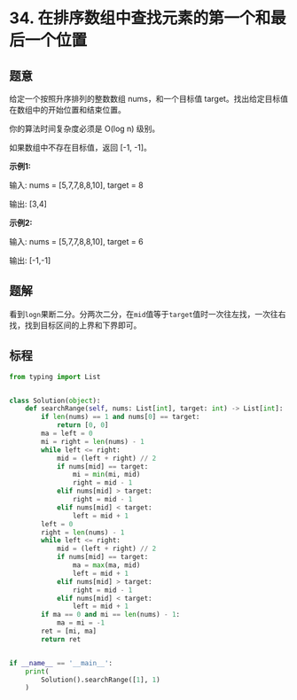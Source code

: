 # 34. 在排序数组中查找元素的第一个和最后一个位置

## 题意

给定一个按照升序排列的整数数组 nums，和一个目标值 target。找出给定目标值在数组中的开始位置和结束位置。

你的算法时间复杂度必须是 O(log n) 级别。

如果数组中不存在目标值，返回 [-1, -1]。

**示例1:**

输入: nums = [5,7,7,8,8,10], target = 8

输出: [3,4]

**示例2:**

输入: nums = [5,7,7,8,8,10], target = 6

输出: [-1,-1]

## 题解

看到`logn`果断二分。分两次二分，在`mid`值等于`target`值时一次往左找，一次往右找，找到目标区间的上界和下界即可。

## 标程

```python
from typing import List


class Solution(object):
    def searchRange(self, nums: List[int], target: int) -> List[int]:
        if len(nums) == 1 and nums[0] == target:
            return [0, 0]
        ma = left = 0
        mi = right = len(nums) - 1
        while left <= right:
            mid = (left + right) // 2
            if nums[mid] == target:
                mi = min(mi, mid)
                right = mid - 1
            elif nums[mid] > target:
                right = mid - 1
            elif nums[mid] < target:
                left = mid + 1
        left = 0
        right = len(nums) - 1
        while left <= right:
            mid = (left + right) // 2
            if nums[mid] == target:
                ma = max(ma, mid)
                left = mid + 1
            elif nums[mid] > target:
                right = mid - 1
            elif nums[mid] < target:
                left = mid + 1
        if ma == 0 and mi == len(nums) - 1:
            ma = mi = -1
        ret = [mi, ma]
        return ret


if __name__ == '__main__':
    print(
        Solution().searchRange([1], 1)
    )
```